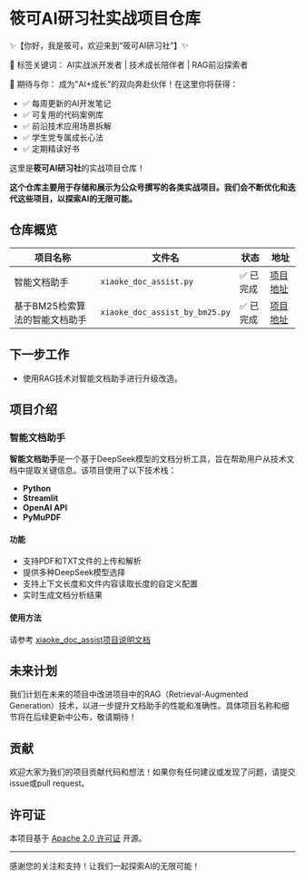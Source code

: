 # 筱可AI研习社实战项目仓库

✨【你好，我是筱可，欢迎来到“筱可AI研习社”】✨

🚀 标签关键词： AI实战派开发者 | 技术成长陪伴者 | RAG前沿探索者

🌈 期待与你：
成为"AI+成长"的双向奔赴伙伴！在这里你将获得：

- ✅ 每周更新的AI开发笔记
- ✅ 可复用的代码案例库
- ✅ 前沿技术应用场景拆解
- ✅ 学生党专属成长心法
- ✅ 定期精读好书

这里是**筱可AI研习社**的实战项目仓库！

**这个仓库主要用于存储和展示为公众号撰写的各类实战项目。我们会不断优化和迭代这些项目，以探索AI的无限可能。**

## 仓库概览

| 项目名称                       | 文件名                          | 状态     | 地址                                                                 |
| ------------------------------ | ------------------------------- | -------- | -------------------------------------------------------------------- |
| 智能文档助手                   | `xiaoke_doc_assist.py`          | ✅ 已完成 | [项目地址](projects/xiaoke_doc_assist/README.md)                     |
| 基于BM25检索算法的智能文档助手 | `xiaoke_doc_assist_by_bm25.py` | ✅ 已完成 | [项目地址](projects/xiaoke_doc_assist_by_bm25/README.md)            |

## 下一步工作

- 使用RAG技术对智能文档助手进行升级改造。

## 项目介绍

### 智能文档助手

**智能文档助手**是一个基于DeepSeek模型的文档分析工具，旨在帮助用户从技术文档中提取关键信息。该项目使用了以下技术栈：

- **Python**
- **Streamlit**
- **OpenAI API**
- **PyMuPDF**

#### 功能

- 支持PDF和TXT文件的上传和解析
- 提供多种DeepSeek模型选择
- 支持上下文长度和文件内容读取长度的自定义配置
- 实时生成文档分析结果

#### 使用方法

请参考 [xiaoke_doc_assist项目说明文档](projects/xiaoke_doc_assist/README.md)

## 未来计划

我们计划在未来的项目中改进项目中的RAG（Retrieval-Augmented Generation）技术，以进一步提升文档助手的性能和准确性。具体项目名称和细节将在后续更新中公布，敬请期待！

## 贡献

欢迎大家为我们的项目贡献代码和想法！如果你有任何建议或发现了问题，请提交issue或pull request。

## 许可证

本项目基于 [Apache 2.0 许可证](http://www.apache.org/licenses/LICENSE-2.0) 开源。

---

感谢您的关注和支持！让我们一起探索AI的无限可能！
